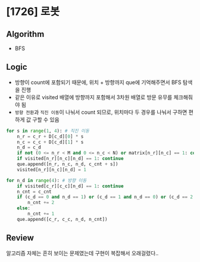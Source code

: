 # [1726] 로봇
## Algorithm
- BFS
## Logic
- 방향이 count에 포함되기 때문에, 위치 + 방향까지 que에 기억해주면서 BFS 탐색을 진행
- 같은 이유로 visited 배열에 방향까지 포함해서 3차원 배열로 방문 유무를 체크해줘야 됨
- ```방향 전환```과 ```직진 이동```이 나눠서 count 되므로, 위치마다 두 경우를 나눠서 구하면 편하게 값 구할 수 있음
```python
for s in range(1, 4): # 직진 이동
    n_r = c_r + D[c_d][0] * s
    n_c = c_c + D[c_d][1] * s
    n_d = c_d
    if not (0 <= n_r < M and 0 <= n_c < N) or matrix[n_r][n_c] == 1: continue
    if visited[n_r][n_c][n_d] == 1: continue
    que.append([n_r, n_c, n_d, c_cnt + s])
    visited[n_r][n_c][n_d] = 1

for n_d in range(4): # 방향 이동
    if visited[c_r][c_c][n_d] == 1: continue
    n_cnt = c_cnt
    if (c_d == 0 and n_d == 1) or (c_d == 1 and n_d == 0) or (c_d == 2 and n_d == 3) or (c_d == 3 and n_d == 2):
        n_cnt += 2
    else:
        n_cnt += 1
    que.append([c_r, c_c, n_d, n_cnt])
```

## Review
알고리즘 자체는 흔히 보이는 문제였는데 구현이 복잡해서 오래걸렸다..